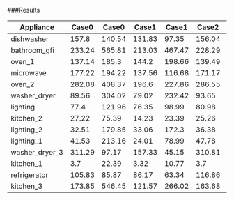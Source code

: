 ###Results

|Appliance|Case0|Case0|Case1|Case1|Case2|Case2|Case3|Case3|
|---------|-----|-----|-----|-----|-----|-----|-----|-----|
|dishwasher|157.8|140.54|131.83|97.35|156.04|129.94|113.72|79.77|
|bathroom_gfi|233.24|565.81|213.03|467.47|228.29|540.77|200.12|412.04|
|oven_1|137.14|185.3|144.2|198.66|139.49|195.5|160.0|243.0|
|microwave|177.22|194.22|137.56|116.68|171.17|176.34|138.98|121.9|
|oven_2|282.08|408.37|196.6|227.86|286.55|421.9|179.22|200.4|
|washer_dryer|89.56|304.02|79.02|232.42|93.65|334.91|76.76|219.23|
|lighting|77.4|121.96|76.35|98.99|80.98|122.2|76.5|99.0|
|kitchen_2|27.22|75.39|14.23|23.39|25.26|66.52|12.31|19.21|
|lighting_2|32.51|179.85|33.06|172.3|36.38|227.55|31.92|158.93|
|lighting_1|41.53|213.16|24.01|78.99|47.78|265.91|24.19|83.87|
|washer_dryer_3|311.29|97.17|157.33|45.15|310.81|97.16|166.7|46.65|
|kitchen_1|3.7|22.39|3.32|10.77|3.7|18.41|3.57|13.93|
|refrigerator|105.83|85.87|86.17|63.34|116.86|110.4|85.45|62.9|
|kitchen_3|173.85|546.45|121.57|266.02|163.68|483.47|121.49|266.15|
